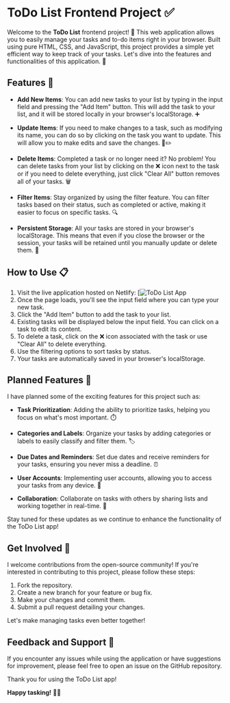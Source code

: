 # ToDo List Frontend Project ✅

Welcome to the **ToDo List** frontend project! 📝 This web application allows you to easily manage your tasks and to-do items right in your browser. Built using pure HTML, CSS, and JavaScript, this project provides a simple yet efficient way to keep track of your tasks. Let's dive into the features and functionalities of this application. 🚀

## Features 🌟

- **Add New Items**: You can add new tasks to your list by typing in the input field and pressing the "Add Item" button. This will add the task to your list, and it will be stored locally in your browser's localStorage. ➕

- **Update Items**: If you need to make changes to a task, such as modifying its name, you can do so by clicking on the task you want to update. This will allow you to make edits and save the changes. 📝✏️

- **Delete Items**: Completed a task or no longer need it? No problem! You can delete tasks from your list by clicking on the ❌ icon next to the task or if you need to delete everything, just click "Clear All" button removes all of your tasks. 🗑️

- **Filter Items**: Stay organized by using the filter feature. You can filter tasks based on their status, such as completed or active, making it easier to focus on specific tasks. 🔍

- **Persistent Storage**: All your tasks are stored in your browser's localStorage. This means that even if you close the browser or the session, your tasks will be retained until you manually update or delete them. 💾

## How to Use 📋

1. Visit the live application hosted on Netlify: [![ToDo List App](https://app.netlify.com/sites/todo-task-manager-list/deploys)
2. Once the page loads, you'll see the input field where you can type your new task.
3. Click the "Add Item" button to add the task to your list.
4. Existing tasks will be displayed below the input field. You can click on a task to edit its content.
5. To delete a task, click on the ❌ icon associated with the task or use "Clear All" to delete everything.
6. Use the filtering options to sort tasks by status.
7. Your tasks are automatically saved in your browser's localStorage.

## Planned Features 🚧

I have planned some of the exciting features for this project such as:

- **Task Prioritization**: Adding the ability to prioritize tasks, helping you focus on what's most important. ⏱️

- **Categories and Labels**: Organize your tasks by adding categories or labels to easily classify and filter them. 🏷️

- **Due Dates and Reminders**: Set due dates and receive reminders for your tasks, ensuring you never miss a deadline. ⏰

- **User Accounts**: Implementing user accounts, allowing you to access your tasks from any device. 👤

- **Collaboration**: Collaborate on tasks with others by sharing lists and working together in real-time. 🤝

Stay tuned for these updates as we continue to enhance the functionality of the ToDo List app!

## Get Involved 👥

I welcome contributions from the open-source community! If you're interested in contributing to this project, please follow these steps:

1. Fork the repository.
2. Create a new branch for your feature or bug fix.
3. Make your changes and commit them.
4. Submit a pull request detailing your changes.

Let's make managing tasks even better together!

## Feedback and Support 💌

If you encounter any issues while using the application or have suggestions for improvement, please feel free to open an issue on the GitHub repository.

Thank you for using the ToDo List app!

**Happy tasking!** 📅📝
